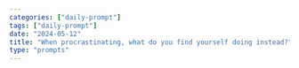 ```yaml
---
categories: ["daily-prompt"]
tags: ["daily-prompt"]
date: "2024-05-12"
title: "When procrastinating, what do you find yourself doing instead?"
type: "prompts"
---
```

